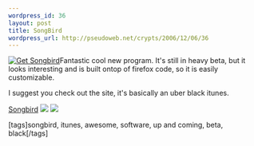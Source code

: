 ```yaml
--- 
wordpress_id: 36
layout: post
title: SongBird
wordpress_url: http://pseudoweb.net/crypts/2006/12/06/36
---
```

<a href="http://songbirdnest.com"><img border="0" alt="Get Songbird" src="http://songbirdnest.com/files/images/button_headphones.png" /></a>Fantastic cool new program. It's still in heavy beta, but it looks interesting and is built ontop of firefox code, so it is easily customizable.

I suggest you check out the site, it's basically an uber black itunes.

<a href="http://www.songbirdnest.com">Songbird</a>
<a href="http://www.songbirdnest.com/themes/gespaa_customized/screenshot_library.png">
<img border="0" src="http://www.songbirdnest.com/themes/gespaa_customized/screenthumb_library.png" /></a>
<a href="http://www.songbirdnest.com/themes/gespaa_customized/screenshot_lastfm.png">
<img border="0" src="http://www.songbirdnest.com/themes/gespaa_customized/screenthumb_lastfm.png" /></a>

[tags]songbird, itunes, awesome, software, up and coming, beta, black[/tags]
